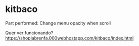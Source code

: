 # kitbaco
Part performed: Change menu opacity when scroll

Quer ver funcionando?
https://shoplabrenfa.000webhostapp.com/kitbaco/index.html
